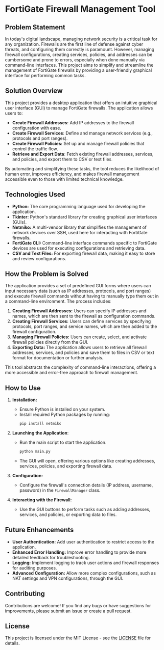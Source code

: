 # FortiGate Firewall Management Tool

## Problem Statement

In today's digital landscape, managing network security is a critical task for any organization. Firewalls are the first line of defense against cyber threats, and configuring them correctly is paramount. However, managing firewall configurations, creating services, policies, and addresses can be cumbersome and prone to errors, especially when done manually via command-line interfaces. This project aims to simplify and streamline the management of FortiGate firewalls by providing a user-friendly graphical interface for performing common tasks.

## Solution Overview

This project provides a desktop application that offers an intuitive graphical user interface (GUI) to manage FortiGate firewalls. The application allows users to:

- **Create Firewall Addresses:** Add IP addresses to the firewall configuration with ease.
- **Create Firewall Services:** Define and manage network services (e.g., protocols and port ranges).
- **Create Firewall Policies:** Set up and manage firewall policies that control the traffic flow.
- **Retrieve and Export Data:** Fetch existing firewall addresses, services, and policies, and export them to CSV or text files.

By automating and simplifying these tasks, the tool reduces the likelihood of human error, improves efficiency, and makes firewall management accessible even to those with limited technical knowledge.

## Technologies Used

- **Python:** The core programming language used for developing the application.
- **Tkinter:** Python's standard library for creating graphical user interfaces (GUIs).
- **Netmiko:** A multi-vendor library that simplifies the management of network devices over SSH, used here for interacting with FortiGate firewalls.
- **FortiGate CLI:** Command-line interface commands specific to FortiGate devices are used for executing configurations and retrieving data.
- **CSV and Text Files:** For exporting firewall data, making it easy to store and review configurations.

## How the Problem is Solved

The application provides a set of predefined GUI forms where users can input necessary data (such as IP addresses, protocols, and port ranges) and execute firewall commands without having to manually type them out in a command-line environment. The process includes:

1. **Creating Firewall Addresses:** Users can specify IP addresses and names, which are then sent to the firewall as configuration commands.
2. **Creating Firewall Services:** Users can define services by specifying protocols, port ranges, and service names, which are then added to the firewall configuration.
3. **Managing Firewall Policies:** Users can create, select, and activate firewall policies directly from the GUI.
4. **Exporting Data:** The application allows users to retrieve all firewall addresses, services, and policies and save them to files in CSV or text format for documentation or further analysis.

This tool abstracts the complexity of command-line interactions, offering a more accessible and error-free approach to firewall management.

## How to Use

1. **Installation:**
   - Ensure Python is installed on your system.
   - Install required Python packages by running:
     ```bash
     pip install netmiko
     ```

2. **Launching the Application:**
   - Run the main script to start the application.
     ```bash
     python main.py
     ```
   - The GUI will open, offering various options like creating addresses, services, policies, and exporting firewall data.

3. **Configuration:**
   - Configure the firewall's connection details (IP address, username, password) in the `FirewallManager` class.

4. **Interacting with the Firewall:**
   - Use the GUI buttons to perform tasks such as adding addresses, services, and policies, or exporting data to files.

## Future Enhancements

- **User Authentication:** Add user authentication to restrict access to the application.
- **Enhanced Error Handling:** Improve error handling to provide more detailed feedback for troubleshooting.
- **Logging:** Implement logging to track user actions and firewall responses for auditing purposes.
- **Advanced Configuration:** Allow more complex configurations, such as NAT settings and VPN configurations, through the GUI.

## Contributing

Contributions are welcome! If you find any bugs or have suggestions for improvements, please submit an issue or create a pull request.

## License

This project is licensed under the MIT License - see the [LICENSE](LICENSE) file for details.

